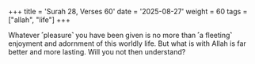 +++
title = 'Surah 28, Verses 60'
date = '2025-08-27'
weight = 60
tags = ["allah", "life"]
+++

Whatever ˹pleasure˺ you have been given is no more than ˹a fleeting˺ enjoyment and adornment of this worldly life. But what is with Allah is far better and more lasting. Will you not then understand?